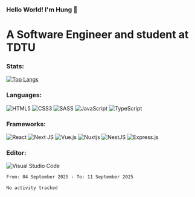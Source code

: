 ### Hello World! I'm Hung :wave:

# A Software Engineer and student at TDTU

### Stats:
[![Top Langs](https://github-readme-stats.vercel.app/api/top-langs/?username=PhamTriHung)](https://github.com/anuraghazra/github-readme-stats)

### Languages:
![HTML5](https://img.shields.io/badge/html5-%23E34F26.svg?style=for-the-badge&logo=html5&logoColor=%23E34F26&color=white)
![CSS3](https://img.shields.io/badge/css3-%231572B6.svg?style=for-the-badge&logo=css3&logoColor=%231572B6&color=white)
![SASS](https://img.shields.io/badge/SASS-hotpink.svg?style=for-the-badge&logo=SASS&logoColor=hotpink&color=white)
![JavaScript](https://img.shields.io/badge/javascript-%23323330.svg?style=for-the-badge&logo=javascript&color=white)
![TypeScript](https://img.shields.io/badge/typescript-%23007ACC.svg?style=for-the-badge&logo=typescript&logoColor=%23007ACC&color=white)


### Frameworks:
![React](https://img.shields.io/badge/react-%2320232a.svg?style=for-the-badge&logo=react&logoColor=%%2361DAFB&color=white)
![Next JS](https://img.shields.io/badge/Next-black?style=for-the-badge&logo=next.js&logoColor=black&color=white)
![Vue.js](https://img.shields.io/badge/vuejs-%2335495e.svg?style=for-the-badge&logo=vuedotjs&logoColor=%234FC08D&color=white)
![Nuxtjs](https://img.shields.io/badge/Nuxt-002E3B?style=for-the-badge&logo=nuxtdotjs&color=white&logoColor=#00DC82)
![NestJS](https://img.shields.io/badge/nestjs-%23E0234E.svg?style=for-the-badge&logo=nestjs&logoColor=%23E0234E&color=white)
![Express.js](https://img.shields.io/badge/express.js-%23404d59.svg?style=for-the-badge&logo=express&logoColor=%23404d59&color=white)

### Editor:
![Visual Studio Code](https://img.shields.io/badge/Visual%20Studio%20Code-0078d7.svg?style=for-the-badge&logo=visual-studio-code&color=white&logoColor=0078d7)


<!--START_SECTION:waka-->

```txt
From: 04 September 2025 - To: 11 September 2025

No activity tracked
```

<!--END_SECTION:waka-->
